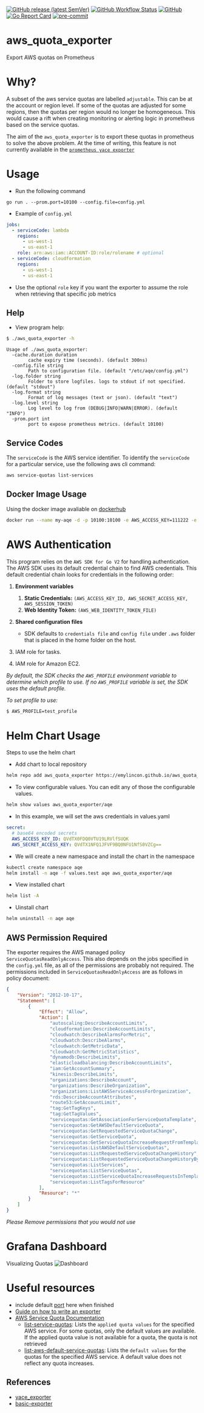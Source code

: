 [![GitHub release (latest SemVer)](https://img.shields.io/github/v/release/emylincon/aws_quota_exporter?sort=semver&style=for-the-badge)](https://github.com/emylincon/aws_quota_exporter/releases)
[![GitHub Workflow Status](https://img.shields.io/github/actions/workflow/status/emylincon/aws_quota_exporter/go.yml?branch=main&style=for-the-badge)](https://github.com/emylincon/aws_quota_exporter/actions)
[![GitHub](https://img.shields.io/github/license/emylincon/aws_quota_exporter?style=for-the-badge)](https://github.com/emylincon/aws_quota_exporter/blob/main/LICENSE)
[![Go Report Card](https://goreportcard.com/badge/github.com/emylincon/aws_quota_exporter?style=for-the-badge)](https://goreportcard.com/report/github.com/emylincon/aws_quota_exporter)
[![pre-commit](https://img.shields.io/badge/pre--commit-enabled-brightgreen?logo=pre-commit&logoColor=white&style=for-the-badge)](https://github.com/pre-commit/pre-commit)
# aws_quota_exporter
Export AWS quotas on Prometheus

# Why?
A subset of the aws service quotas are labelled `adjustable`. This can be at the account or region level. If some of the quotas are adjusted for some regions, then the quotas per region would no longer be homogeneous. This would cause a rift when creating monitoring or alerting logic in prometheus based on the service quotas.

The aim of the `aws_quota_exporter` is to export these quotas in prometheus to solve the above problem. At the time of writing, this feature is not currently available in the [`prometheus yace exporter`](https://github.com/nerdswords/yet-another-cloudwatch-exporter/issues/138)

# Usage
* Run the following command
```
go run . --prom.port=10100 --config.file=config.yml
```
* Example of `config.yml`
```yaml
jobs:
  - serviceCode: lambda
    regions:
      - us-west-1
      - us-east-1
    role: arn:aws:iam::ACCOUNT-ID:role/rolename # optional
  - serviceCode: cloudformation
    regions:
      - us-west-1
      - us-east-1
```
* Use the optional `role` key if you want the exporter to assume the role when retrieving that specific job metrics
## Help
* View program help:
```bash
$ ./aws_quota_exporter -h
```
```
Usage of ./aws_quota_exporter:
  -cache.duration duration
        cache expiry time (seconds). (default 300ns)
  -config.file string
        Path to configuration file. (default "/etc/aqe/config.yml")
  -log.folder string
        Folder to store logfiles. logs to stdout if not specified. (default "stdout")
  -log.format string
        Format of log messages (text or json). (default "text")
  -log.level string
        Log level to log from (DEBUG|INFO|WARN|ERROR). (default "INFO")
  -prom.port int
        port to expose prometheus metrics. (default 10100)
```
## Service Codes
The `serviceCode` is the AWS service identifier. To identify the `serviceCode` for a particular service, use the following aws cli command:
```bash
aws service-quotas list-services
```
## Docker Image Usage
Using the docker image avaliable on [dockerhub](https://hub.docker.com/r/ugwuanyi/aqe)
```bash
docker run --name my-aqe -d -p 10100:10100 -e AWS_ACCESS_KEY=111222 -e AWS_SECRET_KEY=secret ugwuanyi/aqe:main
```
# AWS Authentication
This program relies on the `AWS SDK for Go V2` for handling authentication.
The AWS SDK uses its default credential chain to find AWS credentials. This default credential chain looks for credentials in the following order:

1. **Environment variables**
    1. **Static Credentials:** `(AWS_ACCESS_KEY_ID, AWS_SECRET_ACCESS_KEY, AWS_SESSION_TOKEN)`
    2. **Web Identity Token:** `(AWS_WEB_IDENTITY_TOKEN_FILE)`

2. **Shared configuration files**
    * SDK defaults to `credentials file` and `config file` under `.aws` folder that is placed in the home folder on the host.

3. IAM role for tasks.
4. IAM role for Amazon EC2.

*By default, the SDK checks the `AWS_PROFILE` environment variable to determine which profile to use. If no `AWS_PROFILE` variable is set, the SDK uses the default profile.*

*To set profile to use:*
```bash
$ AWS_PROFILE=test_profile
```

# Helm Chart Usage
Steps to use the helm chart
* Add chart to local repository
```bash
helm repo add aws_quota_exporter https://emylincon.github.io/aws_quota_exporter
```
* To view configurable values. You can edit any of those the configurable values.
```bash
helm show values aws_quota_exporter/aqe
```
* In this example, we will set the aws credentials in values.yaml
```yaml
secret:
  # base64 encoded secrets
  AWS_ACCESS_KEY_ID: QVdTX0FDQ0VTU19LRVlfSUQK
  AWS_SECRET_ACCESS_KEY: QVdTX1NFQ1JFVF9BQ0NFU1NfS0VZCg==
```
* We will create a new namespace and install the chart in the namespace
```bash
kubectl create namespace aqe
helm install -n aqe -f values.test aqe aws_quota_exporter/aqe
```
* View installed chart
```bash
helm list -A
```
* Uinstall chart
```bash
helm uninstall -n aqe aqe
```
## AWS Permission Required
The exporter requires the AWS managed policy `ServiceQuotasReadOnlyAccess`. This also depends on the jobs specified in the `config.yml` file, as all of the permissions are probably not required. The permissions included in `ServiceQuotasReadOnlyAccess` are as follows in policy document:
```json
{
    "Version": "2012-10-17",
    "Statement": [
        {
            "Effect": "Allow",
            "Action": [
                "autoscaling:DescribeAccountLimits",
                "cloudformation:DescribeAccountLimits",
                "cloudwatch:DescribeAlarmsForMetric",
                "cloudwatch:DescribeAlarms",
                "cloudwatch:GetMetricData",
                "cloudwatch:GetMetricStatistics",
                "dynamodb:DescribeLimits",
                "elasticloadbalancing:DescribeAccountLimits",
                "iam:GetAccountSummary",
                "kinesis:DescribeLimits",
                "organizations:DescribeAccount",
                "organizations:DescribeOrganization",
                "organizations:ListAWSServiceAccessForOrganization",
                "rds:DescribeAccountAttributes",
                "route53:GetAccountLimit",
                "tag:GetTagKeys",
                "tag:GetTagValues",
                "servicequotas:GetAssociationForServiceQuotaTemplate",
                "servicequotas:GetAWSDefaultServiceQuota",
                "servicequotas:GetRequestedServiceQuotaChange",
                "servicequotas:GetServiceQuota",
                "servicequotas:GetServiceQuotaIncreaseRequestFromTemplate",
                "servicequotas:ListAWSDefaultServiceQuotas",
                "servicequotas:ListRequestedServiceQuotaChangeHistory",
                "servicequotas:ListRequestedServiceQuotaChangeHistoryByQuota",
                "servicequotas:ListServices",
                "servicequotas:ListServiceQuotas",
                "servicequotas:ListServiceQuotaIncreaseRequestsInTemplate",
                "servicequotas:ListTagsForResource"
            ],
            "Resource": "*"
        }
    ]
}
```
*Please Remove permissions that you would not use*

# Grafana Dashboard
Visualizing Quotas
![Dashboard](img/grafana.png)

# Useful resources
* include default [port](https://github.com/prometheus/prometheus/wiki/Default-port-allocations) here when finished
* [Guide on how to write an exporter](https://prometheus.io/docs/instrumenting/writing_exporters/)
* [AWS Service Quota Documentation](https://docs.aws.amazon.com/general/latest/gr/aws_service_limits.html)
    * [list-service-quotas](https://docs.aws.amazon.com/cli/latest/reference/service-quotas/list-service-quotas.html): Lists the `applied quota values` for the specified AWS service. For some quotas, only the default values are available. If the applied quota value is not available for a quota, the quota is not retrieved
    * [list-aws-default-service-quotas](https://docs.aws.amazon.com/cli/latest/reference/service-quotas/list-aws-default-service-quotas.html): Lists the `default values` for the quotas for the specified AWS service. A default value does not reflect any quota increases.

## References
* [yace_exporter](https://github.com/nerdswords/yet-another-cloudwatch-exporter/)
* [basic-exporter](https://github.com/antonputra/tutorials/blob/main/lessons/141/prometheus-nginx-exporter/)
